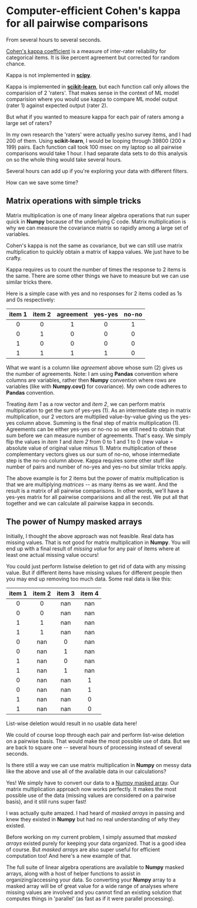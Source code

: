 # Computer-efficient Cohen's kappa for all pairwise comparisons

From several hours to several seconds.

[Cohen's kappa coefficient](https://en.wikipedia.org/wiki/Cohen's_kappa) is a measure of inter-rater reliability for categorical items. It is like percent agreement but corrected for random chance. 

Kappa is not implemented in [**scipy**](https://scipy.org/).

Kappa is implemented in [**scikit-learn**](https://scikit-learn.org/stable/modules/generated/sklearn.metrics.cohen_kappa_score.html#sklearn.metrics.cohen_kappa_score), but each function call only allows the comparision of 2 'raters'. That makes sense in the context of ML model comparision where you would use kappa to compare ML model output (rater 1) against expected output (rater 2). 

But what if you wanted to measure kappa for each pair of raters among a large set of raters?

In my own research the 'raters' were actually yes/no survey items, and I had 200 of them. Using **scikit-learn**, I would be looping through 39800 (200 x 199) pairs. Each function call took 100 msec on my laptop so all pairwise comparisons would take 1 hour. I had separate data sets to do this analysis on so the whole thing would take several hours.

Several hours can add up if you're exploring your data with different filters.

How can we save some time?

## Matrix operations with simple tricks
Matrix multiplication is one of many linear algebra operations that run super quick in **Numpy** because of the underlying C code. Matrix multiplication is why we can measure the covariance matrix so rapidly among a large set of variables.

Cohen's kappa is not the same as covariance, but we can still use matrix multiplication to quickly obtain a matrix of kappa values. We just have to be crafty.

Kappa requires us to count the number of times the response to 2 items is the same. There are some other things we have to measure but we can use similar tricks there.

Here is a simple case with yes and no responses for 2 items coded as 1s and 0s respectively:

| item 1 | item 2 | agreement | yes-yes | no-no |
|:------:|:------:|:---------:|:-------:|:-----:|
|    0   |    0   |     1     |    0    |   1   |
|    0   |    1   |     0     |    0    |   0   |
|    1   |    0   |     0     |    0    |   0   |
|    1   |    1   |     1     |    1    |   0   |

What we want is a column like *agreement* above whose sum (2) gives us the number of agreements. Note: I am using **Pandas** convention where columns are variables, rather then **Numpy** convention where rows are variables (like with **Numpy.cov()** for covariance). My own code adheres to **Pandas** convention.

Treating *item 1* as a row vector and *item 2*, we can perform matrix multipication to get the sum of yes-yes (1). As an intermediate step in matrix multiplication, our 2 vectors are multiplied value-by-value giving us the yes-yes column above. Summing is the final step of matrix multiplication (1). Agreements can be either yes-yes or no-no so we still need to obtain that sum before we can measure number of agreements. That's easy. We simply flip the values in *item 1* and *item 2* from 0 to 1 and 1 to 0 (new value = absolute value of original value minus 1). Matrix multiplication of these complementary vectors gives us our sum of no-no, whose intermediate step is the no-no column above. Kappa requires some other stuff like number of pairs and number of no-yes and yes-no but similar tricks apply.

The above example is for 2 items but the power of matrix multiplication is that we are multiplying *matrices* -- as many items as we want. And the result is a matrix of all pairwise comparisons. In other words, we'll have a yes-yes matrix for all pairwise comparisions and all the rest. We put all that together and we can calculate all pairwise kappa in seconds.

## The power of Numpy masked arrays
Initially, I thought the above approach was not feasible. Real data has missing values. That is not good for matrix multiplication in **Numpy**. You will end up with a final result of *missing value* for any pair of items where at least one actual missing value occurs!

You could just perform listwise deletion to get rid of data with any missing value. But if different items have missing values for different people then you may end up removing too much data. Some real data is like this:

| item 1 | item 2 | item 3 | item 4 |
|:------:|:------:|:------:|:------:|
|    0   |    0   |   nan  |   nan  |
|    0   |    0   |   nan  |   nan  |
|    1   |    1   |   nan  |   nan  |
|    1   |    1   |   nan  |   nan  |
|    0   |   nan  |    0   |   nan  |
|    0   |   nan  |    1   |   nan  |
|    1   |   nan  |    0   |   nan  |
|    1   |   nan  |    1   |   nan  |
|    0   |   nan  |   nan  |    1   |
|    0   |   nan  |   nan  |    1   |
|    1   |   nan  |   nan  |    0   |
|    1   |   nan  |   nan  |    0   |

List-wise deletion would result in no usable data here!

We could of course loop through each pair and perform list-wise deletion on a pairwise basis. That would make the most possible use of data. But we are back to square one -- several hours of processing instead of several seconds.

Is there still a way we can use matrix multiplication in **Numpy** on messy data like the above and use all of the available data in our calculations?

Yes! We simply have to convert our data to a [Numpy masked array](https://numpy.org/doc/stable/reference/maskedarray.html). Our matrix multiplication approach now works perfectly. It makes the most possible use of the data (missing values are considered on a pairwise basis), and it still runs super fast!

I was actually quite amazed. I had heard of *masked arrays* in passing and knew they existed in **Numpy** but had no real understanding of *why* they existed.

Before working on my current problem, I simply assumed that *masked arrays* existed purely for keeping your data organized. That is a good idea of course. But *masked arrays* are also super useful for efficient computation too! And here's a new example of that.

The full suite of linear algebra operations are available to **Numpy** masked arrays, along with a host of helper functions to assist in organizing/accessing your data. So converting your **Numpy** array to a masked array will be of great value for a wide range of analyses where missing values are involved and you cannot find an existing solution that computes things in 'parallel' (as fast as if it were parallel processing).